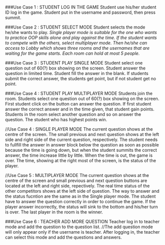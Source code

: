 ###Use Case 1 : STUDENT LOG IN THE GAME
Student use his/her student ID log in the game. Student put in the username and password, then press summit.

###Use Case 2 : STUDENT SELECT MODE
Student selects the mode he/she wants to play. *Single player mode is suitable for the one who wants to practice OOP skills alone and play against the time. If the student wants to compete with the others, select multiplayer mode. Then he/she can access to Lobby which shows three rooms and the usernames that are waiting for the game starts. Each room can hold at most 5 people.*

###Use Case 3 : STUDENT PLAY SINGLE MODE
Student select one question out of 60(?) box showing on the screen. Student answer the question in limited time. Student fill the answer in the blank. If students submit the correct answer, the students get point, but if not student get no point.

###Use Case 4 : STUDENT PLAY MULTIPLAYER MODE
Students join the room. Students select one question out of 60(?) box showing on the screen. First student click on the button can answer the question. If first student answer the correct answer and in the time given, that student gain points.
Students in the room select another question and so on answer the question. The student who has highest points win.

//Use Case 4 : SINGLE PLAYER MODE
The current question shows at the centre of the screen. The small previous and next question shows at the left side and right side of the current question, respectively. The student needs to fullfill the answer in answer block below the question as soon as possible because the time is going down, but when the student summits the correct answer, the time increase little by little. When the time is out, the game is over. The time, showing at the right most of the screen, is the status of the player.

//Use Case 5 : MULTIPLAYER MODE
The current question shows at the centre of the screen and small previous and next question buttons are located at the left and right side, repectively. The real time status of the other competitors shows at the left side of question. The way to answer and the status fucntion are the same as in the Single player mode. The student have to answer the question correctly in order to continue the game. If the player answer incorrectly, the status will sink to the bottom and his/her turn is over. The last player in the room is the winner.


###Use Case 6 : TEACHER ADD MORE QUESTION
Teacher log in to teacher mode and add the question to the question list.
//The add question mode will only appear only if the username is teacher. After logging in, the teacher can select this mode and add the questions and answers.
